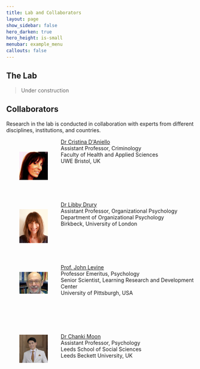 ```yaml
---
title: Lab and Collaborators
layout: page
show_sidebar: false
hero_darken: true
hero_height: is-small
menubar: example_menu
callouts: false
---
```


## The Lab
> Under construction


## Collaborators

Research in the lab is conducted in collaboration with experts from different disciplines, institutions, and countries. 

<img src="/img/coll/cri.jpg" alt="CRI" width="15%" align="left" hspace="35" vspace="35">

[Dr Cristina D'Aniello](https://people.uwe.ac.uk/Person/CristinaDAniello)<br> 
Assistant Professor, Criminology<br> 
Faculty of Health and Applied Sciences<br> 
UWE Bristol, UK<br> 
<br>  
<br>
<br>
<br>
<img src="/img/coll/ld.jpg" alt="LD" width="15%" align="left" hspace="35" vspace="35">

[Dr Libby Drury](http://www.bbk.ac.uk/orgpsych/staff/drury-libby)<br> 
Assistant Professor, Organizational Psychology<br> 
Department of Organizational Psychology<br> 
Birkbeck, University of London<br> 
<br>  
<br>
<br>
<br>
<img src="/img/coll/levine_j.jpg" alt="JL" width="15%" align="left" hspace="35" vspace="35">

[Prof. John Levine](https://psychology.pitt.edu/people/john-levine-phd)<br> 
Professor Emeritus, Psychology<br>
Senior Scientist, Learning Research and Development Center<br> 
University of Pittsburgh, USA<br> 
<br>  
<br>
<br>
<img src="/img/coll/cm.jpg" alt="CM" width="15%" align="left" hspace="35" vspace="35"><br> 

[Dr Chanki Moon](https://www.leedsbeckett.ac.uk/staff/dr-chanki-moon/)<br> 
Assistant Professor, Psychology<br> 
Leeds School of Social Sciences<br> 
Leeds Beckett University, UK<br> 

